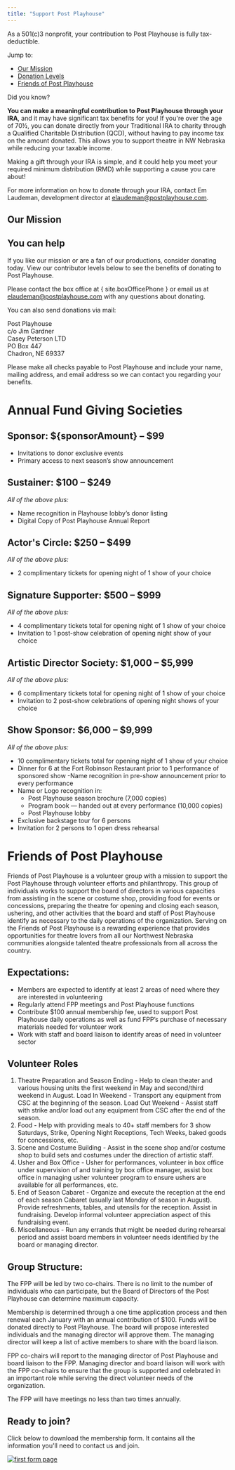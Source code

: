 ```yaml
---
title: "Support Post Playhouse"
---
```


<script lang="ts">
  import DonateBtn from "$components/DonateBtn.svelte"
  import Mission from "$components/Mission.md"

  import site from "$data/site"

  import formImg from "./FPP-thumb.png"

  const sponsorAmount = site.season - 1967

</script>

<p class="text-center p-2 mb-4">As a 501(c)3 nonprofit, your contribution to Post Playhouse is fully tax-deductible.</p>

Jump to:

- [Our Mission](#our-mission)
- [Donation Levels](#donation-levels)
- [Friends of Post Playhouse](#friends)

<div class="bg-green-100 p-4 sm:p-8 relative rounded mt-12">

<div class="sm:top-0 sm:-rotate-12 origin-top-left sm:-left-8 relative inline-block rounded sm:px-2 sm:text-white text-3xl sm:bg-green-800 text-green-800 font-bold">Did you know?</div>

**You can make a meaningful contribution to Post Playhouse through your IRA**, and it may have significant tax benefits for you! If you're over the age of 70½, you can donate directly from your Traditional IRA to charity through a Qualified Charitable Distribution (QCD), without having to pay income tax on the amount donated. This allows you to support theatre in NW Nebraska while reducing your taxable income.

Making a gift through your IRA is simple, and it could help you meet your required minimum distribution (RMD) while supporting a cause you care about!

For more information on how to donate through your IRA, contact Em Laudeman, development director at [elaudeman@postplayhouse.com](mailto:elaudeman@postplayhouse.com).

</div>

<DonateBtn/>

## Our Mission

<Mission/>

## You can help

If you like our mission or are a fan of our productions, consider donating today. View our contributor levels below to see the benefits of donating to Post Playhouse.

<DonateBtn/>

Please contact the box office at { site.boxOfficePhone } or email us at [elaudeman@postplayhouse.com](mailto:elaudeman@postplayhouse.com) with any questions about donating.

You can also send donations via mail:

Post Playhouse  
c/o Jim Gardner  
Casey Peterson LTD  
PO Box 447  
Chadron, NE 69337

Please make all checks payable to Post Playhouse and include your name, mailing address, and email address so we can contact you regarding your benefits.

<div id="donation-levels"></div>

# Annual Fund Giving Societies

## Sponsor: ${sponsorAmount} – $99

- Invitations to donor exclusive events
- Primary access to next season’s show announcement

## Sustainer: $100 – $249

_All of the above plus:_

- Name recognition in Playhouse lobby’s donor listing
- Digital Copy of Post Playhouse Annual Report

## Actor's Circle: $250 – $499

_All of the above plus:_

- 2 complimentary tickets for opening night of 1 show of your choice

## Signature Supporter: $500 – $999

_All of the above plus:_

- 4 complimentary tickets total for opening night of 1 show of your choice
- Invitation to 1 post-show celebration of opening night show of your choice

## Artistic Director Society: $1,000 – $5,999

_All of the above plus:_

- 6 complimentary tickets total for opening night of 1 show of your choice
- Invitation to 2 post-show celebrations of opening night shows of your choice

## Show Sponsor: $6,000 – $9,999

_All of the above plus:_

- 10 complimentary tickets total for opening night of 1 show of your choice
- Dinner for 6 at the Fort Robinson Restaurant prior to 1 performance of sponsored show -Name recognition in pre-show announcement prior to every performance
- Name or Logo recognition in:
  - Post Playhouse season brochure (7,000 copies)
  - Program book — handed out at every performance (10,000 copies)
  - Post Playhouse lobby
- Exclusive backstage tour for 6 persons
- Invitation for 2 persons to 1 open dress rehearsal

<DonateBtn/>

<div id="friends"></div>

# Friends of Post Playhouse

Friends of Post Playhouse is a volunteer group with a mission to support the Post Playhouse through volunteer efforts and philanthropy. This group of individuals works to support the board of directors in various capacities from assisting in the scene or costume shop, providing food for events or concessions, preparing the theatre for opening and closing each season, ushering, and other activities that the board and staff of Post Playhouse identify as necessary to the daily operations of the organization. Serving on the Friends of Post Playhouse is a rewarding experience that provides opportunities for theatre lovers from all our Northwest Nebraska communities alongside talented theatre professionals from all across the country.

## Expectations:

- Members are expected to identify at least 2 areas of need where they are interested in volunteering
- Regularly attend FPP meetings and Post Playhouse functions
- Contribute $100 annual membership fee, used to support Post Playhouse daily operations as well as fund FPP’s purchase of necessary materials needed for volunteer work
- Work with staff and board liaison to identify areas of need in volunteer sector

## Volunteer Roles

1. Theatre Preparation and Season Ending - Help to clean theater and various housing units the first weekend in May and second/third weekend in August. Load In Weekend - Transport any equipment from CSC at the beginning of the season. Load Out Weekend - Assist staff with strike and/or load out any equipment from CSC after the end of the season.
2. Food - Help with providing meals to 40+ staff members for 3 show Saturdays, Strike, Opening Night Receptions, Tech Weeks, baked goods for concessions, etc.
3. Scene and Costume Building - Assist in the scene shop and/or costume shop to build sets and costumes under the direction of artistic staff.
4. Usher and Box Office - Usher for performances, volunteer in box office under supervision of and training by box office manager, assist box office in managing usher volunteer program to ensure ushers are available for all performances, etc.
5. End of Season Cabaret - Organize and execute the reception at the end of each season Cabaret (usually last Monday of season in August). Provide refreshments, tables, and utensils for the reception. Assist in fundraising. Develop informal volunteer appreciation aspect of this fundraising event.
6. Miscellaneous - Run any errands that might be needed during rehearsal period and assist board members in volunteer needs identified by the board or managing director.

## Group Structure:

The FPP will be led by two co-chairs. There is no limit to the number of individuals who can participate, but the Board of Directors of the Post Playhouse can determine maximum capacity.

Membership is determined through a one time application process and then renewal each January with an annual contribution of $100. Funds will be donated directly to Post Playhouse. The board will propose interested individuals and the managing director will approve them. The managing director will keep a list of active members to share with the board liaison.

FPP co-chairs will report to the managing director of Post Playhouse and board liaison to the FPP. Managing director and board liaison will work with the FPP co-chairs to ensure that the group is supported and celebrated in an important role while serving the direct volunteer needs of the organization.

The FPP will have meetings no less than two times annually.

## Ready to join?

Click below to download the membership form. It contains all the information you'll need to contact us and join.

<a class="block max-w-md" download href="/documents/FPP-membership.pdf"><img src="{formImg}" class="block" alt="first form page"></a>
